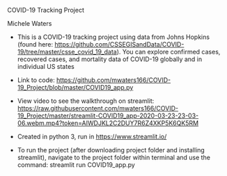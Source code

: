 COVID-19 Tracking Project

Michele Waters


* This is a COVID-19 tracking project using data from Johns Hopkins (found here: https://github.com/CSSEGISandData/COVID-19/tree/master/csse_covid_19_data). You can explore confirmed cases, recovered cases, and mortality data of COVID-19 globally and in individual US states

* Link to code: https://github.com/mwaters166/COVID-19_Project/blob/master/COVID19_app.py

* View video to see the walkthrough on streamlit:
https://raw.githubusercontent.com/mwaters166/COVID-19_Project/master/streamlit-COVID19_app-2020-03-23-23-03-06.webm.mp4?token=AIWDJKL2C2DUY7R6Z4XKP5K6QK5RM

* Created in python 3, run in https://www.streamlit.io/

* To run the project (after downloading project folder and installing streamlit), navigate to the project folder within terminal and use the command: 
    streamlit run COVID19_app.py
